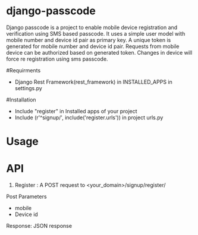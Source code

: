 # django-passcode
Django passcode is a project to enable mobile device registration and verification using SMS based passcode. It uses a simple user model with mobile number and device id pair as primary key. A unique token is generated for mobile number and device id pair. Requests from mobile device can be authorized based on generated token. Changes in device will force re registration using sms passcode.


#Requirments
  - Django Rest Framework(rest_framework) in INSTALLED_APPS in settings.py


#Installation

  - Include "register" in Installed apps of your project
  - Include (r'^signup/', include('register.urls')) in project urls.py


# Usage

API
===

1. Register : A POST request to <your_domain>/signup/register/

Post Parameters
   - mobile 
   - Device id

Response: JSON response 

